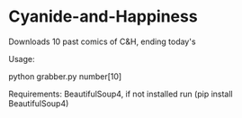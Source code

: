 Cyanide-and-Happiness
=====================

Downloads 10 past comics of C&H, ending today's

Usage:

python grabber.py number[10]

Requirements:
BeautifulSoup4, if not installed run (pip install BeautifulSoup4)

